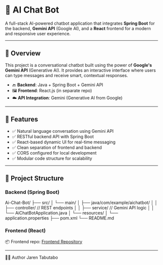 # 🤖 AI Chat Bot

A full-stack AI-powered chatbot application that integrates **Spring Boot** for the backend, **Gemini API** (Google AI), and a **React** frontend for a modern and responsive user experience.

---

## 🧠 Overview

This project is a conversational chatbot built using the power of **Google's Gemini API** (Generative AI). It provides an interactive interface where users can type messages and receive smart, contextual responses.

- 🔙 **Backend**: Java + Spring Boot + Gemini API
- 🖼️ **Frontend**: React.js (in separate repo)
- ☁️ **API Integration**: Gemini (Generative AI from Google)

---

## 🔧 Features

- ✅ Natural language conversation using Gemini API
- ✅ RESTful backend API with Spring Boot
- ✅ React-based dynamic UI for real-time messaging
- ✅ Clean separation of frontend and backend
- ✅ CORS configured for local development
- ✅ Modular code structure for scalability

---

## 📂 Project Structure

### Backend (Spring Boot)
Ai-Chat-Bot/
├── src/
│ └── main/
│ ├── java/com/example/aichatbot/
│ │ ├── controller/ // REST endpoints
│ │ ├── service/ // Gemini API logic
│ │ └── AiChatBotApplication.java
│ └── resources/
│ └── application.properties
├── pom.xml
└── README.md

### Frontend (React)  
📦 Frontend repo: [Frontend Repository](https://github.com/hoyjaren/chatbot-frontend)  

---- 

🙋‍♂️ Author
Jaren Tabutabo 
